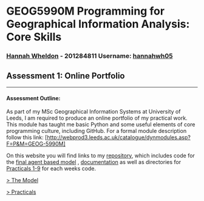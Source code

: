 # **GEOG5990M Programming for Geographical Information Analysis: Core Skills**
### **[Hannah Wheldon](https://github.com/hannahwh05)** - **201284811** Username: [hannahwh05](https://github.com/hannahwh05)

## Assessment 1: Online Portfolio
---

#### Assessment Outline:

As part of my MSc Geographical Information Systems at  University of Leeds, I am required to produce an online portfolio of my practical work. 
This module has taught me basic Python and some useful elements of core programming culture, including GitHub.
For a formal module description follow this link: [http://webprod3.leeds.ac.uk/catalogue/dynmodules.asp?F=P&M=GEOG-5990M]

On this website you will find links to my [repository](https://github.com/hannahwh05/GEOG5990M_Programming), which includes code for the [final agent based model](https://github.com/hannahwh05/GEOG5990M_Programming/tree/master/ABM_Final) , [documentation](https://github.com/hannahwh05/GEOG5990M_Programming/blob/master/README.md) as well as directories for [Practicals 1-9](https://hannahwh05.github.io/index2) for each weeks code. 

[> The Model](https://hannahwh05.github.io/model)

[> Practicals](https://hannahwh05.github.io/Practicals)
